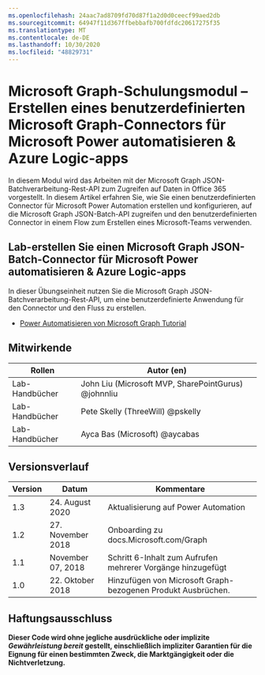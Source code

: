 ```yaml
---
ms.openlocfilehash: 24aac7ad8709fd70d87f1a2d0d0ceecf99aed2db
ms.sourcegitcommit: 64947f11d367ffbebbafb700fdfdc20617275f35
ms.translationtype: MT
ms.contentlocale: de-DE
ms.lasthandoff: 10/30/2020
ms.locfileid: "48829731"
---
```

# <a name="microsoft-graph-training-module---create-a-microsoft-graph-json-batch-custom-connector-for-microsoft-power-automate--azure-logic-apps"></a>Microsoft Graph-Schulungsmodul – Erstellen eines benutzerdefinierten Microsoft Graph-Connectors für Microsoft Power automatisieren & Azure Logic-apps

In diesem Modul wird das Arbeiten mit der Microsoft Graph JSON-Batchverarbeitung-Rest-API zum Zugreifen auf Daten in Office 365 vorgestellt. In diesem Artikel erfahren Sie, wie Sie einen benutzerdefinierten Connector für Microsoft Power Automation erstellen und konfigurieren, auf die Microsoft Graph JSON-Batch-API zugreifen und den benutzerdefinierten Connector in einem Flow zum Erstellen eines Microsoft-Teams verwenden.

## <a name="lab---create-a-microsoft-graph-json-batch-custom-connector-for-microsoft-power-automate--azure-logic-apps"></a>Lab-erstellen Sie einen Microsoft Graph JSON-Batch-Connector für Microsoft Power automatisieren & Azure Logic-apps

In dieser Übungseinheit nutzen Sie die Microsoft Graph JSON-Batchverarbeitung-Rest-API, um eine benutzerdefinierte Anwendung für den Connector und den Fluss zu erstellen.

- [Power Automatisieren von Microsoft Graph Tutorial](https://docs.microsoft.com/graph/tutorials/powerautomate)

## <a name="contributors"></a>Mitwirkende

| Rollen       | Autor (en)                                            |
|-------------|------------------------------------------------------|
| Lab-Handbücher | John Liu (Microsoft MVP, SharePointGurus) @johnnliu  |
| Lab-Handbücher | Pete Skelly (ThreeWill) @pskelly                     |
| Lab-Handbücher | Ayca Bas (Microsoft) @aycabas                        |

## <a name="version-history"></a>Versionsverlauf

| Version | Datum              | Kommentare                                             |
|---------|-------------------|------------------------------------------------------|
| 1.3     | 24. August 2020   | Aktualisierung auf Power Automation                            |
| 1.2     | 27. November 2018 | Onboarding zu docs.Microsoft.com/Graph                |
| 1.1     | November 07, 2018 | Schritt 6-Inhalt zum Aufrufen mehrerer Vorgänge hinzugefügt |
| 1.0     | 22. Oktober 2018  | Hinzufügen von Microsoft Graph-bezogenen Produkt Ausbrüchen.       |

## <a name="disclaimer"></a>Haftungsausschluss

**Dieser Code wird ohne jegliche ausdrückliche oder implizite *Gewährleistung bereit* gestellt, einschließlich impliziter Garantien für die Eignung für einen bestimmten Zweck, die Marktgängigkeit oder die Nichtverletzung.**
